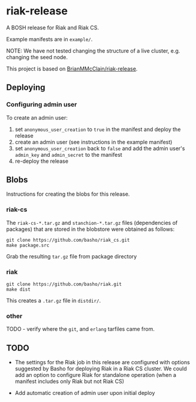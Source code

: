 # riak-release

A BOSH release for Riak and Riak CS.

Example manifests are in `example/`.

NOTE: We have not tested changing the structure of a live cluster, e.g. changing the seed node.

This project is based on [BrianMMcClain/riak-release](https://github.com/BrianMMcClain/riak-release).

## Deploying

### Configuring admin user

To create an admin user:

1. set `anonymous_user_creation` to `true` in the manifest and deploy the release
2. create an admin user (see instructions in the example manifest) 
3. set `anonymous_user_creation` back to `false` and add the admin user's `admin_key` and `admin_secret` to the manifest
4. re-deploy the release

## Blobs

Instructions for creating the blobs for this release.

### riak-cs

The `riak-cs-*.tar.gz` and `stanchion-*.tar.gz` files (dependencies of packages) that are stored in the blobstore were obtained as follows:

    git clone https://github.com/basho/riak_cs.git
    make package.src

Grab the resulting `tar.gz` file from package directory

### riak

    git clone https://github.com/basho/riak.git
    make dist

This creates a `.tar.gz` file in `distdir/`.

### other

TODO - verify where the `git`, and `erlang` tarfiles came from.

## TODO

- The settings for the Riak job in this release are configured with options suggested by Basho for deploying Riak in a Riak CS cluster.  We could add an option to configure Riak for standalone operation (when a manifest includes only Riak but not Riak CS) 

- Add automatic creation of admin user upon initial deploy
